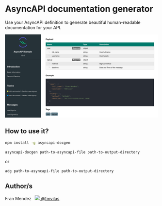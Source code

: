 # AsyncAPI documentation generator

Use your AsyncAPI definition to generate beautiful human-readable documentation for your API.

![](screenshot.png)

## How to use it?

```bash
npm install -g asyncapi-docgen
```

```bash
asyncapi-docgen path-to-asyncapi-file path-to-output-directory
```

or

```bash
adg path-to-asyncapi-file path-to-output-directory
```

## Author/s

Fran Mendez &nbsp;&nbsp;[<img src="https://cdnjs.cloudflare.com/ajax/libs/foundicons/3.0.0/svgs/fi-social-twitter.svg" height="20" /> @fmvilas](https://www.twitter.com/fmvilas)
